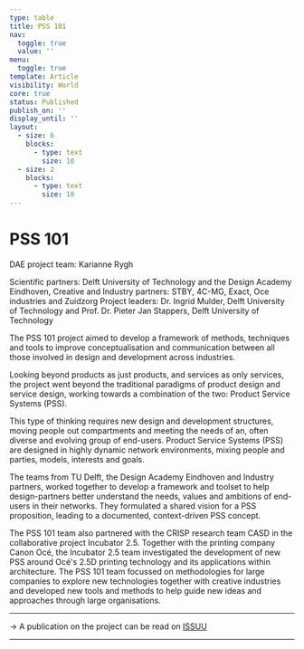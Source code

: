 ```yaml
---
type: table
title: PSS 101
nav:
  toggle: true
  value: ''
menu:
  toggle: true
template: Article
visibility: World
core: true
status: Published
publish_on: ''
display_until: ''
layout:
  - size: 6
    blocks:
      - type: text
        size: 10
  - size: 2
    blocks:
      - type: text
        size: 10
---
```


# PSS 101
DAE project team: Karianne Rygh

Scientific partners: Delft University of Technology and the Design Academy Eindhoven, Creative and Industry partners: STBY, 4C-MG, Exact, Oce industries and Zuidzorg Project leaders: Dr. Ingrid Mulder, Delft University of Technology and Prof. Dr. Pieter Jan Stappers, Delft University of Technology

The PSS 101 project aimed to develop a framework of methods, techniques and tools to improve conceptualisation and communication between all those involved in design and development across industries.

Looking beyond products as just products, and services as only services, the project went beyond the traditional paradigms of product design and service design, working towards a combination of the two: Product Service Systems (PSS).

This type of thinking requires new design and development structures, moving people out compartments and meeting the needs of an, often diverse and evolving group of end-users. Product Service Systems (PSS) are designed in highly dynamic network environments, mixing people and parties, models, interests and goals.

The teams from TU Delft, the Design Academy Eindhoven and Industry partners, worked together to develop a framework and toolset to help design-partners better understand the needs, values and ambitions of end-users in their networks. They formulated a shared vision for a PSS proposition, leading to a documented, context-driven PSS concept.

The PSS 101 team also partnered with the CRISP research team CASD in the collaborative project Incubator 2.5. Together with the printing company Canon Océ, the Incubator 2.5 team investigated the development of new PSS around Océ's 2.5D printing technology and its applications within architecture. The PSS 101 team focussed on methodologies for large companies to explore new technologies together with creative industries and developed new tools and methods to help guide new ideas and approaches through large organisations.

---

→ A publication on the project can be read on [ISSUU]()

---
